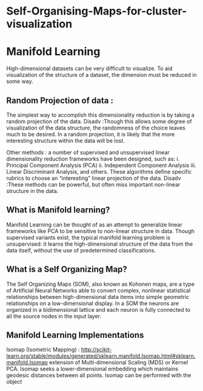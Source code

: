 # Self-Organising-Maps-for-cluster-visualization

# Manifold Learning
High-dimensional datasets can be very difficult to visualize. To aid visualization of the structure of a dataset, the dimension must be reduced in some way.

## Random Projection of data :
The simplest way to accomplish this dimensionality reduction is by taking a random projection of the data. 
Disadv :Though this allows some degree of visualization of the data structure, the randomness of the choice leaves much to be desired. In a random projection, it is likely that the more interesting structure within the data will be lost.

 Other methods : 
 a number of supervised and unsupervised linear dimensionality reduction frameworks have been designed, such as:
 i. Principal Component Analysis (PCA)
 ii. Independent Component Analysis
 iii. Linear Discriminant Analysis, 
and others. These algorithms define specific rubrics to choose an “interesting” linear projection of the data. 
Disadv :These methods can be powerful, but often miss important non-linear structure in the data.

## What is Manifold learning? 
Manifold Learning can be thought of as an attempt to generalize linear frameworks like PCA to be sensitive to non-linear structure in data. Though supervised variants exist, the typical manifold learning problem is unsupervised: it learns the high-dimensional structure of the data from the data itself, without the use of predetermined classifications.

## What is a Self Organizing Map?
The Self Organizing Maps (SOM), also known as Kohonen maps, are a type of Artificial Neural Networks able to convert complex, nonlinear statistical relationships between high-dimensional data items into simple geometric relationships on a low-dimensional display. In a SOM the neurons are organized in a bidimensional lattice and each neuron is fully connected to all the source nodes in the input layer.

## Manifold Learning Implementations
Isomap (Isometric Mapping) : http://scikit-learn.org/stable/modules/generated/sklearn.manifold.Isomap.html#sklearn.manifold.Isomap
extension of Multi-dimensional Scaling (MDS) or Kernel PCA. Isomap seeks a lower-dimensional embedding which maintains geodesic distances between all points. Isomap can be performed with the object  
